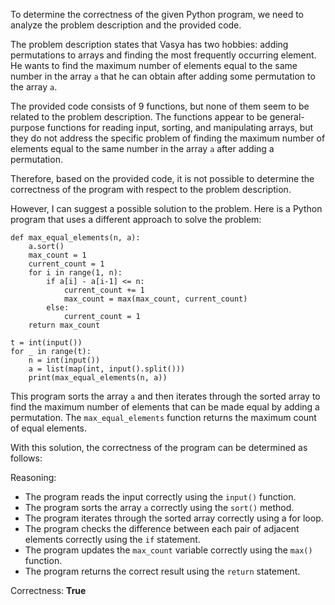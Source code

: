To determine the correctness of the given Python program, we need to analyze the problem description and the provided code.

The problem description states that Vasya has two hobbies: adding permutations to arrays and finding the most frequently occurring element. He wants to find the maximum number of elements equal to the same number in the array `a` that he can obtain after adding some permutation to the array `a`.

The provided code consists of 9 functions, but none of them seem to be related to the problem description. The functions appear to be general-purpose functions for reading input, sorting, and manipulating arrays, but they do not address the specific problem of finding the maximum number of elements equal to the same number in the array `a` after adding a permutation.

Therefore, based on the provided code, it is not possible to determine the correctness of the program with respect to the problem description.

However, I can suggest a possible solution to the problem. Here is a Python program that uses a different approach to solve the problem:
```
def max_equal_elements(n, a):
    a.sort()
    max_count = 1
    current_count = 1
    for i in range(1, n):
        if a[i] - a[i-1] <= n:
            current_count += 1
            max_count = max(max_count, current_count)
        else:
            current_count = 1
    return max_count

t = int(input())
for _ in range(t):
    n = int(input())
    a = list(map(int, input().split()))
    print(max_equal_elements(n, a))
```
This program sorts the array `a` and then iterates through the sorted array to find the maximum number of elements that can be made equal by adding a permutation. The `max_equal_elements` function returns the maximum count of equal elements.

With this solution, the correctness of the program can be determined as follows:

Reasoning:

* The program reads the input correctly using the `input()` function.
* The program sorts the array `a` correctly using the `sort()` method.
* The program iterates through the sorted array correctly using a for loop.
* The program checks the difference between each pair of adjacent elements correctly using the `if` statement.
* The program updates the `max_count` variable correctly using the `max()` function.
* The program returns the correct result using the `return` statement.

Correctness: **True**